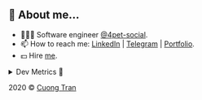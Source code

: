 ## 🦄 About me...

- 🧑🏻‍💻 Software engineer [@4pet-social](https://github.com/4pet-social).
- 📫 How to reach me: [LinkedIn](https://linkedin.com/in/103cuong) | [Telegram](https://t.me/cuong103) | [Portfolio](https://103cuong.github.io/).
- 💵 Hire [me](mailto:103cuong@gmail.com).

<details><summary>Dev Metrics 💅</summary>

<!--START_SECTION:waka-->
![Profile Views](http://img.shields.io/badge/Profile%20Views-53-blue)

![Lines of code](https://img.shields.io/badge/From%20Hello%20World%20I%27ve%20Written-16.0%20million%20lines%20of%20code-blue)

**🐱 My Github Data** 

> 🏆 2,413 Contributions in the Year 2020
 > 
> 📦 503.0 kB Used in Github's Storage 
 > 
> 💼 Opted to Hire
 > 
> 📜 157 Public Repositories
 > 
> 🔑 0 Private Repository 
 > 
**I'm a Night 🦉** 

```text
🌞 Morning    45 commits     ██░░░░░░░░░░░░░░░░░░░░░░░   10.23% 
🌆 Daytime    133 commits    ███████░░░░░░░░░░░░░░░░░░   30.23% 
🌃 Evening    158 commits    █████████░░░░░░░░░░░░░░░░   35.91% 
🌙 Night      104 commits    ██████░░░░░░░░░░░░░░░░░░░   23.64%

```
📅 **I'm Most Productive on Thursday** 

```text
Monday       52 commits     ███░░░░░░░░░░░░░░░░░░░░░░   11.82% 
Tuesday      68 commits     ███░░░░░░░░░░░░░░░░░░░░░░   15.45% 
Wednesday    40 commits     ██░░░░░░░░░░░░░░░░░░░░░░░   9.09% 
Thursday     104 commits    ██████░░░░░░░░░░░░░░░░░░░   23.64% 
Friday       59 commits     ███░░░░░░░░░░░░░░░░░░░░░░   13.41% 
Saturday     51 commits     ███░░░░░░░░░░░░░░░░░░░░░░   11.59% 
Sunday       66 commits     ███░░░░░░░░░░░░░░░░░░░░░░   15.0%

```


📊 **This Week I Spent My Time On** 

```text
⌚︎ Time Zone: Asia/Ho_Chi_Minh

💬 Programming Languages: 
TypeScript               23 hrs 12 mins      ██████████████░░░░░░░░░░░   55.76% 
YAML                     5 hrs 57 mins       ███░░░░░░░░░░░░░░░░░░░░░░   14.33% 
JSON                     4 hrs 31 mins       ██░░░░░░░░░░░░░░░░░░░░░░░   10.87% 
Markdown                 3 hrs 22 mins       ██░░░░░░░░░░░░░░░░░░░░░░░   8.13% 
GraphQL                  1 hr 25 mins        ░░░░░░░░░░░░░░░░░░░░░░░░░   3.41%

🔥 Editors: 
WebStorm                 33 hrs 13 mins      ████████████████████░░░░░   79.86% 
VS Code                  8 hrs 10 mins       █████░░░░░░░░░░░░░░░░░░░░   19.65% 
DataGrip                 7 mins              ░░░░░░░░░░░░░░░░░░░░░░░░░   0.31% 
Sublime Text             4 mins              ░░░░░░░░░░░░░░░░░░░░░░░░░   0.17%

```

**I Mostly Code in TypeScript** 

```text
TypeScript               44 repos            ███████████░░░░░░░░░░░░░░   44.44% 
JavaScript               25 repos            ██████░░░░░░░░░░░░░░░░░░░   25.25% 
Go                       18 repos            ████░░░░░░░░░░░░░░░░░░░░░   18.18% 
Shell                    3 repos             ░░░░░░░░░░░░░░░░░░░░░░░░░   3.03% 
Dart                     2 repos             ░░░░░░░░░░░░░░░░░░░░░░░░░   2.02%

```



<!--END_SECTION:waka-->
</details>

2020 © [Cuong Tran](https://github.com/103cuong)
